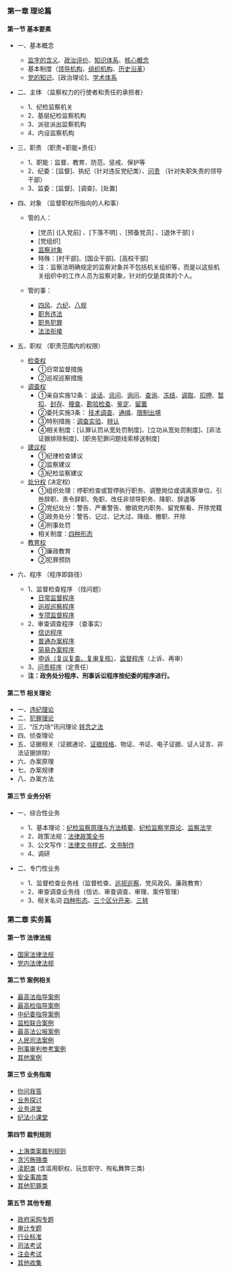 ### 第一章  理论篇

#### 第一节 基本要素
- 一、基本概念
    - [监字的含义](home/jian.md)、[政治评价](home/zheng-zhi-ping-jia.md)、[知识体系](home/zhi-shi-ti-xi.md)、[核心概念](home/he-xin-gai-nian.md)
    - 基本制度（[领导机构](home/ji-ben-zhi-du.md)、[组织机构](home/ji-ben-zhi-du.md)、[历史沿革](home/li-shi-yan-ge.md)）
    - [党的知识](home/dang.md)、[政治理论]、[学术体系](home/xue-shu.md)
    
- 二、主体 （监察权力的行使者和责任的承担者）
     - 1、纪检监察机关 
     - 2、基层纪检监察机构
     - 3、派驻派出监察机构
     - 4、内设监察机构

- 三、职责 （职责=职能+责任）
     - 1、职能：监督、教育、防范、惩戒、保护等
     - 2、纪委：[监督]、执纪（针对违反党纪类）、[问责](home/wen-ze.md)  （针对失职失责的领导干部）
     - 3、监委：[监督]、[调查]、[处置]

- 四、对象 （监督职权所指向的人和事）

     - 管的人：
       - [党员]   ([入党前] 、[下落不明] 、[预备党员] 、[退休干部] )
       - [党组织]
       - [监察对象](home/jian-cha-dui-xiang.md) 
       - 特殊：[村干部]、[国企干部]、[高校干部]
       - 注：监察法明确规定的监察对象并不包括机关组织等，而是以这些机关组织中的工作人员为监察对象，针对的仅是具体的个人。

     - 管的事：
       - [四风](doc/4feng/index.md)、[六纪](doc/6ji/index.md)、[八规](doc/8gui/index.md)
       - [职务违法](doc/zhiwuweifa/index.md)
       - [职务犯罪](doc/zhiwufanzui/index.md)
       - [法法衔接](doc/fafaxianjie/index.md)

- 五、职权 （职责范围内的权限）

     - [检查权](home/jian-cha-quan.md)
          - ①日常监督措施 
          - ②巡视巡察措施
     - [调查权](home/diao-cha-quan.md)
          - ①亲自实施12条： [谈话](home/tan-hua.md)、[讯问](home/xun-wen.md)、[询问](home/xun-wen-2.md)、[查询](home/cha-xun.md)、[冻结](home/dong-jie.md)、[调取](home/diao-qu.md)、[扣押](home/diao-qu.md)、[暂扣](home/diao-qu.md)、[封存](home/feng-cun.md)、[搜查](home/sou-cha.md)、[勘验检查](home/kan-yan.md)、[鉴定](home/jian-ding.md)、[留置](home/liu-zhi.md) 
          - ②委托实施3条： [技术调查](home/ji-shu-diao-cha.md)、[通缉](home/tong-ji.md)、[限制出境](home/xian-zhi-chu-jing.md) 
          - ③特别措施：[调查实验](home/diao-cha-shi-yan.md)、[辨认](home/bian-ren.md)
          - ④相关制度：[认罪认罚从宽处罚制度]、[立功从宽处罚制度]、[非法证据排除制度]、[职务犯罪问题线索移送制度]
     - [建议权](home/jian-yi-quan.md)
          - ①纪律检查建议
          - ②监察建议
          - ③纪检监察建议
     - [处分权](home/chu-fen-quan.md)   (决定权)
          - ①组织处理：停职检查或暂停执行职务、调整岗位或调离原单位、引咎辞职、责令辞职、免职、改任非领导职务、降职、辞退等
          - ②党纪处分：警告、严重警告、撤销党内职务、留党察看、开除党籍
          - ③政务处分：警告、记过、记大过、降级、撤职、开除
          - ④刑事处罚
          - 相关制度：[四种形态](home/si-zhong-xing-tai.md) 
     - [教育权](home/jiao-yu-quan.md)
          - ①廉政教育
          - ②犯罪预防

- 六、程序 （程序即路径）

     - 1、监督检查程序 （找问题）
          - [日常监督程序](home/ri-chang-jian-du-cheng-xu.md)
          - [巡视巡察程序](home/xun-shi-xun-cha-cheng-xu.md)
          - [专项监督程序](home/zhuan-xiang-jian-du.md)
     - 2、审查调查程序  （查事实）
         - [信访程序](home/xin-fang-cheng-xu.md)	
         - [普通办案程序](home/pu-tong-cheng-xu.md)
         - [简易办案程序](home/jian-yi-cheng-xu.md)
         - [申诉（复议复查、复审复核）](home/fu-cha-fu-he-cheng-xu.md)、[监督程序](home/jian-du-cheng-xu.md)（上诉、再审）
     - 3、[问责程序](home/wen-ze-cheng-xu.md)（定责任）
     - **注：政务处分程序、刑事诉讼程序按纪委的程序进行。**


#### 第二节 相关理论

- 一、[违纪理论](home/wei-ji-li-lun.md)
- 二、[犯罪理论](home/fan-zui-gou-cheng.md)
- 三、“压力场”讯问理论  [转念之法](home/zhuan-nian.md)
- 四、侦查理论
- 五、证据相关（证据通论、[证据规格](home/zheng-ju-gui-ge.md)、物证、书证、电子证据、证人证言、非法证据排除）
- 六、办案原理
- 七、办案规律
- 八、办案方法

#### 第三节 业务分析

- 一、综合性业务
  - 1、基本理论：[纪检监察原理与方法精要](home/ji-jian-yuan-li.md)、[纪检监察学原论](home/ji-jian-jian-cha-yuan-lun.md)、[监察法学](home/jian-cha-fa-xue.md)
  - 2、政策法规：[法律政策全书](home/fa-lv-zheng-ce.md)
  - 3、公文写作：[法律文书样式](home/wen-shu.md)、[文书制作](home/wen-shu-zhi-zuo.md)
  - 4、调研

- 二、专门性业务
  - 1、监督检查业务线（监督检查、[巡视巡察](doc/xunshixuncha/index.md)、党风政风、廉政教育）
  - 2、审查调查业务线（信访、审查调查、审理、案件管理）
  - 3、相关名词  [四种形态](home/si-zhong-xing-tai.md)、[三个区分开来](home/san-ge-qu-fen-kai-lai.md)、[三转](home/san-zhuan.md)
  
### 第二章  实务篇

#### 第一节 法律法规
- [国家法律法规](doc/guofa/index.md) 
- [党内法律法规](doc/dangfa/index.md) 

#### 第二节 案例相关 
-  [最高法指导案例](doc/anli-fa/index.md) 
- [最高检指导案例](doc/anli-jian/index.md)
- [中纪委指导案例](doc/anli-ji/index.md)
- [监检联合案例](doc/anli-lianhe/index.md)
- [最高法公报案例](doc/anli-gongbao/index.md)
- [人民司法案例](doc/anli-sifa/index.md)
- [刑事审判参考案例](doc/anli-xingcan/index.md)
- [其他案例](doc/anli-qita/index.md)


#### 第三节 业务指南
- [你问我答](doc/zt-niwenwoda/index.md)
- [业务探讨](doc/zt-yewutantao/index.md)
- [业务讲堂](doc/zt-yewujiangtang/index.md)
- [纪法小课堂](doc/zt-jifaketang/index.md)


#### 第四节 裁判规则
- [上海类案裁判规则](doc/zt-shanghai/index.md)
- [贪污贿赂类](home/tang-wu-hui-lu.md)
- [渎职类](home/du-zhi-lei.md) (含滥用职权、玩忽职守、徇私舞弊三类)
- [安全事故类](home/an-quan-shi-gu.md)
- [其他犯罪类](home/qi-ta-fan-zui.md)


#### 第五节 其他专题 
- [政府采购专题](doc/zt-zhengfucaigou/index.md)
- [审计专题](doc/zt-shenji/index.md)
- [行业标准](home/biao-zun.md)
- [司法考试](home/si-kao.md)
- [注会考试](home/CPA.md)
- [其他收集](doc/zt-qita/index.md)



